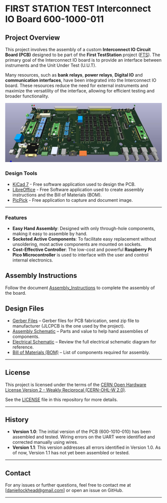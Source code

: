 # FIRST STATION TEST Interconnect IO Board 600-1000-011



## Project Overview
This project involves the assembly of a custom **Interconnect IO Circuit Board (PCB)** designed to be part of the **First TestStation** project ([FTS](https://FirstTestSTation.github.io/FTS_Website/)). The primary goal of the Interconnect IO board is to provide an interface between instruments and the Unit Under Test (U.U.T).

Many resources, such as **bank relays**, **power relays**, **Digital IO** and **communication interfaces**, have been integrated into the Interconnect IO board. These resources reduce the need for external instruments and maximize the versatility of the interface, allowing for efficient testing and broader functionality.

 ![Board](InterconnectIO_bd/DOC/Image/Interconnect_loaded2.jpg)

### Design Tools
- [KiCad 7](https://www.kicad.org/download/) - Free software application used to design the PCB.
- [LibreOffice](https://www.libreoffice.org/download/download-libreoffice/) - Free Software application used to create assembly instructions and the Bill of Materials (BOM).
- [PicPick](https://picpick.app/en/) - Free application to capture and document image.

---
### Features
- **Easy Hand Assembly**: Designed with only through-hole components, making it easy to assemble by hand.
- **Socketed Active Components**: To facilitate easy replacement without unsoldering, most active components are mounted on sockets.
- **Cost-Effective Controller**: The low-cost and powerful **Raspberry Pi Pico Microcontroller** is used to interface with the user and control internal electronics.

## Assembly Instructions
   Follow the document [Assembly_Instructions](InterconnectIO_bd/pdf/InterconnectIO_Assembly_Instruction_680-1000.pdf) to complete the assembly of the board.

## Design Files
- [Gerber Files](InterconnectIO_bd/gerber_to_order/) – Gerber files for PCB fabrication, send zip file to manufacturer (JLCPCB is the one used by the project).
- [Assembly Schematic](InterconnectIO_bd/pdf/InterconnectIO_Assembly_diagram_670-1000.pdf) – Parts and value to help hand assemblies of components.
- [Electrical Schematic](InterconnectIO_bd/pdf/interconnectIO_schematic_640-1000.pdf) – Review the full electrical schematic diagram for reference.
- [Bill of Materials (BOM)](InterconnectIO_bd/pdf/BOM_InterconnectIO_Board_610-1000.pdf) – List of components required for assembly.

---

## License

This project is licensed under the terms of the [CERN Open Hardware License Version 2 - Weakly Reciprocal (CERN-OHL-W 2.0)](https://ohwr.org/cern_ohl_w_v2.txt).

See the [LICENSE](./LICENSE) file in this repository for more details.

---

## History
- **Version 1.0**: The initial version of the PCB (600-1010-010) has been assembled and tested. Wiring errors on the UART were identified and corrected manually using wires.
- **Version 1.1**: This version addresses all errors identified in Version 1.0. As of now, Version 1.1 has not yet been assembled or tested.
---


## Contact
For any issues or further questions, feel free to contact me at [daniellockhead@gmail.com] or open an issue on GitHub.

---


